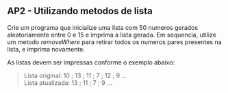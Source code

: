 ## AP2 - Utilizando metodos de lista

Crie um programa que inicialize uma lista com 50 numeros gerados aleatoriamente entre 0 e 15 e imprima a lista gerada.
Em sequencia, utilize um metodo *removeWhere* para retirar todos os numeros pares presentes na lista, e
imprima novamente.

As listas devem ser impressas conforme o exemplo abaixo:

> Lista original: 10 ; 13 ; 11 ; 7 ; 12 ; 9 ...  
> Lista atualizada: 13 ; 11 ; 7 ; 9 ...